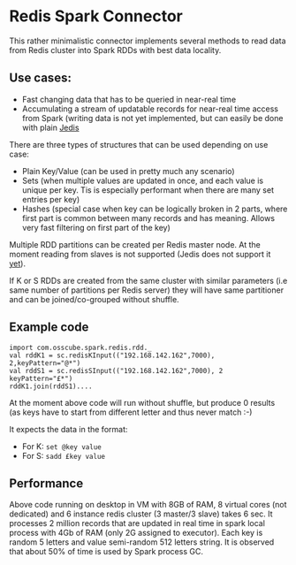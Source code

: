 Redis Spark Connector
=====================

This rather minimalistic connector implements several methods to read data from Redis cluster into Spark RDDs with best data locality.

Use cases:
---------

  * Fast changing data that has to be queried in near-real time
  * Accumulating a stream of updatable records for near-real time access from Spark (writing data is not yet implemented, but can easily be done with plain [Jedis](https://github.com/xetorthio/jedis)

There are three types of structures that can be used depending on use case:
  * Plain Key/Value (can be used in pretty much any scenario)
  * Sets (when multiple values are updated in once, and each value is unique per key. Tis is especially performant when there are many set entries per key)
  * Hashes (special case when key can be logically broken in 2 parts, where first part is common between many records and has meaning. Allows very fast filtering on first part of the key)

Multiple RDD partitions can be created per Redis master node. At the moment reading from slaves is not supported (Jedis does not support it [yet](https://github.com/xetorthio/jedis/issues/790)).

If K or S RDDs are created from the same cluster with similar parameters (i.e same number of partitions per Redis server) they will have same partitioner and can be joined/co-grouped without shuffle.

Example code
------------
```
import com.osscube.spark.redis.rdd._
val rddK1 = sc.redisKInput(("192.168.142.162",7000), 2,keyPattern="@*")
val rddS1 = sc.redisSInput(("192.168.142.162",7000), 2 keyPattern="£*")
rddK1.join(rddS1)....
```

At the moment above code will run without shuffle, but produce 0 results (as keys have to start from different letter and thus never match :-)

It expects the data in the format:

  * For K: `set @key value`
  * For S: `sadd £key value`

Performance
-----------
Above code running on desktop in VM with 8GB of RAM, 8 virtual cores (not dedicated) and 6 instance redis cluster (3 master/3 slave) takes 6 sec. It processes 2 million records that are updated in real time in spark local process with 4Gb of RAM (only 2G assigned to executor). Each key is random 5 letters and value semi-random 512 letters string. It is observed that about 50% of time is used by Spark process GC.
